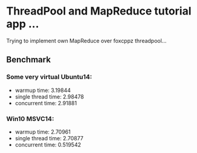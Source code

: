 # ThreadPool and MapReduce tutorial app ...

Trying to implement own MapReduce over foxcppz threadpool...

## Benchmark
### Some very virtual Ubuntu14:
* warmup time: 3.19844
* single thread time: 2.98478
* concurrent time: 2.91881

### Win10 MSVC14:
* warmup time: 2.70961
* single thread time: 2.70877
* concurrent time: 0.519542
